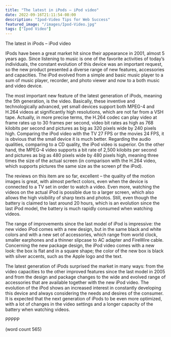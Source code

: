 ```yaml
---
title: "The latest in iPods – iPod video"
date: 2022-09-16T21:11:54-08:00
description: "Ipod-Video Tips for Web Success"
featured_image: "/images/Ipod-Video.jpg"
tags: ["Ipod Video"]
---
```


The latest in iPods – iPod video

	
IPods have been a great market hit since their appearance in 2001, almost 5 years ago. Since listening to music is one of the favorite activities of today’s individuals, the constant evolution of this device was an important request, so the new product presented a diverse range of new features, accessories and capacities. The iPod evolved from a simple and basic music player to a sum of music player, recorder, and photo viewer and now to a both music and video device. 
	
The most important new feature of the latest generation of iPods, meaning the 5th generation, is the video. Basically, these inventive and technologically advanced, yet small devices support both MPEG-4 and H.264 videos at significantly high resolutions, which are not far from a VSH tape. Actually, in more precise terms, the H.264 codec can play video at frame rates up to 30 frames per second, video bit rates as high as 768 kilobits per second and pictures as big as 320 pixels wide by 240 pixels high. Comparing the iPod video with the TV 27 FPS or the movies 24 FPS, it is obvious that the small device it is much better. Regarding the audio qualities, comparing to a CD quality, the iPod video is superior. On the other hand, the MPEG-4 video supports a bit rate of 2,500 kilobits per second and pictures as big as 480 pixels wide by 480 pixels high, meaning three times the size of the actual screen (in comparison with the H.264 video, which supports pictures the same size as the screen pf the iPod). 
	
The reviews on this item are so far, excellent – the quality of the motion images is great, with almost perfect colors, even when the device is connected to a TV set in order to watch a video. Even more, watching the videos on the actual iPod is possible due to a larger screen, which also allows the high visibility of sharp texts and photos. Still, even though the battery is claimed to last around 20 hours, which is an evolution since the last iPod model, the battery is much rapidly consumed when watching videos. 
	
The range of improvements since the last model of iPod is impressive: the new video iPod comes with a new design, but in the same black and white colors and with a new set of accessories, which range from world clock, smaller earphones and a thinner slipcase to AC adapter and FireWire cable. Concerning the new package design, the iPod video comes with a new look: the box is flat and in a square shape; the color of the new box is black with silver accents, such as the Apple logo and the text. 
	
The latest generation of iPods surprised the market in many ways: from the video capacities to the other improved features since the last model in 2005 and from the design and package changes to the wide and evolved range of accessories that are available together with the new iPod video. The evolution of the iPod shows an increased interest in constantly developing this device and always considering the needs and desires of the consumer. It is expected that the next generation of iPods to be even more optimized, with a lot of changes in the video settings and a longer capacity of the battery when watching videos. 

PPPPP

(word count 565)




